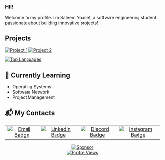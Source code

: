### HII!
Welcome to my profile. I'm Saleem Yousef, a software engineering student passionate about building innovative projects!

## Projects
[![Project 1](https://img.shields.io/badge/GitHub-LeafyLodge-blue?logo=github)](https://github.com/Arikatakur/LeafyLodge) [![Project 2](https://img.shields.io/badge/GitHub-Network%20Transmission%20Simulator-green?logo=github)](https://github.com/Arikatakur/Network-Transmission-Simulator)

[![Top Languages](https://github-readme-stats.vercel.app/api/top-langs/?username=Arikatakur&layout=compact&theme=dark)](https://github.com/Arikatakur)



## 🌱 Currently Learning
- Operating Systems
- Software Network
- Project Management

## 📬 My Contacts

<div align="center">

  <table>
    <tr>
      <td align="center">
        <a href="mailto:saleemcollege@hotmail.com">
          <img src="https://img.shields.io/badge/Outlook-Email_Me-blue?style=for-the-badge&logo=microsoft-outlook&logoColor=white" alt="Email Badge">
        </a>
      </td>
      <td align="center">
        <a href="https://www.linkedin.com/in/saleemyousef/">
          <img src="https://img.shields.io/badge/LinkedIn-Connect-blue?style=for-the-badge&logo=linkedin&logoColor=white" alt="LinkedIn Badge">
        </a>
      </td>
      <td align="center">
        <a href="https://discordapp.com/users/543410502278053895">
          <img src="https://img.shields.io/badge/Discord-meryio-7289DA?style=for-the-badge&logo=discord&logoColor=white" alt="Discord Badge">
        </a>
      </td>
      <td align="center">
        <a href="https://www.instagram.com/saleemyousef/">
          <img src="https://img.shields.io/badge/Instagram-Follow-red?style=for-the-badge&logo=instagram&logoColor=red&labelColor=gray" alt="Instagram Badge">
        </a>
      </td>
    </tr>
  </table>

</div>




 <div align="center">

[![Sponsor](https://img.shields.io/badge/Sponsor%20Me-❤-red)](https://github.com/sponsors/Arikatakur)  
[![Profile Views](https://komarev.com/ghpvc/?username=Arikatakur&color=blue&style=👥)](https://github.com/Arikatakur)

</div>

